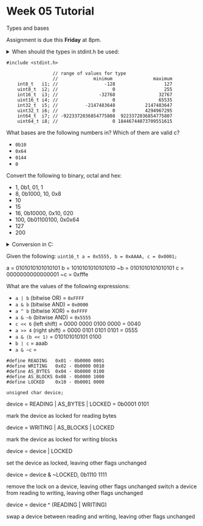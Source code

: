 # Week 05 Tutorial
 
Types and bases

Assignment is due this **Friday** at 8pm.

<details>
<summary> When should the types in stdint.h be used: </summary>

You are only guaranteed a minimum number of bits with standard types in c.

https://en.wikipedia.org/wiki/C_data_types
</details>

```
#include <stdint.h>

                 // range of values for type
                 //             minimum               maximum
    int8_t   i1; //                 -128                  127
    uint8_t  i2; //                    0                  255
    int16_t  i3; //               -32768                32767
    uint16_t i4; //                    0                65535
    int32_t  i5; //          -2147483648           2147483647
    uint32_t i6; //                    0           4294967295
    int64_t  i7; // -9223372036854775808  9223372036854775807
    uint64_t i8; //                    0 18446744073709551615
```

What bases are the following numbers in?
Which of them are valid c?

- `0b10`
- `0x64`
- `0144`
- `0`

Convert the following to binary, octal and hex:

- 1, 0b1, 01, 1
- 8, 0b1000, 10, 0x8
- 10
- 15
- 16, 0b10000, 0x10, 020
- 100, 0b01100100, 0x0x64
- 127
- 200


<details>
<summary> Conversion in C: </summary>

`printf("%d = 0%3o = 0x%2x\n", 100, 100, 100);`
</details>

Given the following:
`uint16_t a = 0x5555, b = 0xAAAA, c = 0x0001;`

a  = 0101010101010101
b  = 1010101010101010
~b = 0101010101010101
c  = 0000000000000001
~c = 0xfffe

What are the values of the following expressions:

- `a | b` (bitwise OR) = `0xFFFF`
- `a & b` (bitwise AND) = `0x0000`
- `a ^ b` (bitwise XOR) = `0xFFFF`
- `a & ~b` (bitwise AND) = `0x5555`
- `c << 6` (left shift) = 0000 0000 0100 0000 = 0040
- `a >> 4` (right shift) = 0000 0101 0101 0101 = 0555
- `a & (b << 1)` = 010101010101 0100
- `b | c` = aaab
- `a & ~c` = 


```
#define READING   0x01 - 0b0000 0001
#define WRITING   0x02 - 0b0000 0010
#define AS_BYTES  0x04 - 0b0000 0100
#define AS_BLOCKS 0x08 - 0b0000 1000
#define LOCKED    0x10 - 0b0001 0000
```

`unsigned char device;`

device = READING | AS_BYTES | LOCKED = 0b0001 0101

mark the device as locked for reading bytes

device = WRITING | AS_BLOCKS | LOCKED

mark the device as locked for writing blocks

device = device | LOCKED

set the device as locked, leaving other flags unchanged

device = device & ~LOCKED, 0b1110 1111

remove the lock on a device, leaving other flags unchanged
switch a device from reading to writing, leaving other flags unchanged

device = device ^ (READING | WRITING)

swap a device between reading and writing, leaving other flags unchanged 